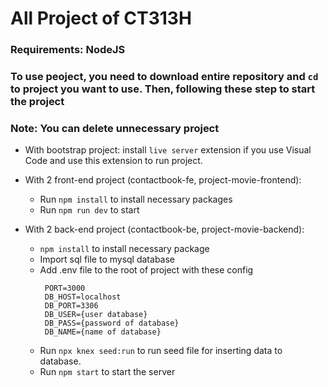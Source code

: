 # All Project of CT313H

### Requirements: NodeJS

### To use peoject, you need to download entire repository and `cd` to project you want to use. Then, following these step to start the project
### Note: You can delete unnecessary project
 - With bootstrap project: install `live server` extension if you use Visual Code and use this extension to run project.
   
 - With 2 front-end project (contactbook-fe, project-movie-frontend):
   - Run `npm install` to install necessary packages
   - Run `npm run dev` to start

 - With 2 back-end project (contactbook-be, project-movie-backend):
   - `npm install` to install necessary package
   - Import sql file to mysql database
   - Add .env file to the root of project with these config
     ```
      PORT=3000
      DB_HOST=localhost
      DB_PORT=3306
      DB_USER={user database}
      DB_PASS={password of database}
      DB_NAME={name of database}
     ```
   - Run `npx knex seed:run` to run seed file for inserting data to database.
   - Run `npm start` to start the server
